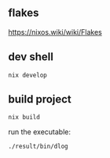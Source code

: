 ## flakes

https://nixos.wiki/wiki/Flakes

## dev shell

```
nix develop
```

## build project

```
nix build
```

run the executable:

```
./result/bin/dlog
```
